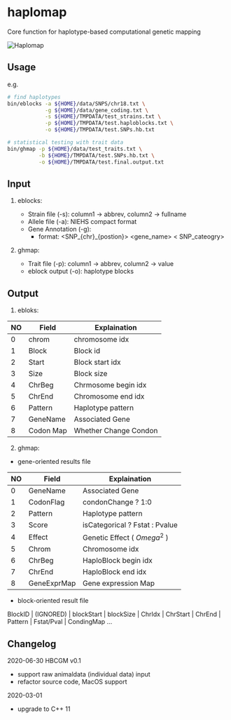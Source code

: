 
# haplomap
Core function for haplotype-based computational genetic mapping  

![Haplomap](https://github.com/zqfang/haplomap/workflows/Haplomap/badge.svg)


## Usage
e.g.
```bash
# find haplotypes
bin/eblocks -a ${HOME}/data/SNPS/chr18.txt \
            -g ${HOME}/data/gene_coding.txt \
            -s ${HOME}/TMPDATA/test_strains.txt \
            -p ${HOME}/TMPDATA/test.haploblocks.txt \
            -o ${HOME}/TMPDATA/test.SNPs.hb.txt

# statistical testing with trait data
bin/ghmap -p ${HOME}/data/test_traits.txt \
          -b ${HOME}/TMPDATA/test.SNPs.hb.txt \
          -o ${HOME}/TMPDATA/test.final.output.txt
```


## Input
1. eblocks:
    - Strain file (-s): column1 -> abbrev, column2 -> fullname
    - Allele file (-a): NIEHS compact format
    - Gene Annotation (-g): 
       - format: <SNP_{chr}_{postion}>  <gene_name>  < SNP_cateogry> 

2. ghmap:
    - Trait file (-p):  column1 -> abbrev, column2 -> value
    - eblock output (-o): haplotype blocks

## Output

1. ebloks:

| NO | Field | Explaination |
|--- | ---- | ------------ |
|0 |chrom | chromosome idx      |
|1 |Block | Block id            |
|2 |Start | Block start idx     |
|3 |Size  | Block size          |
|4 |ChrBeg| Chrmosome begin idx |
|5 |ChrEnd| Chromosome end idx  |
|6 |Pattern | Haplotype pattern |
|7 |GeneName| Associated Gene   |
|8 |Codon Map | Whether Change Condon |

2. ghmap:
  * gene-oriented results file

| NO | Field | Explaination |
|--- | ---- | ------------ |
|0 |GeneName   | Associated Gene     |
|1 |CodonFlag  | condonChange ? 1:0  |
|2 |Pattern    | Haplotype pattern   |
|3 |Score      | isCategorical ? Fstat : Pvalue |
|4 |Effect     | Genetic Effect ( $Omega^2$ )   |
|5 |Chrom      | Chromosome idx      |
|6 |ChrBeg     | HaploBlock begin idx|
|7 |ChrEnd     | HaploBlock end idx  |
|8 |GeneExprMap| Gene expression Map |

  * block-oriented result file

BlockID | (IGNORED) | blockStart | blockSize | ChrIdx | ChrStart | ChrEnd | Pattern | Fstat/Pval | CondingMap ...


## Changelog
2020-06-30 HBCGM v0.1
* support raw animaldata (individual data) input
* refactor source code, MacOS support

2020-03-01
* upgrade to C++ 11